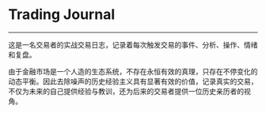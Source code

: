 # Trading Journal

---

这是一名交易者的实战交易日志，记录着每次触发交易的事件、分析、操作、情绪和复盘。

由于金融市场是一个人造的生态系统，不存在永恒有效的真理，只存在不停变化的动态平衡。因此去除噪声的历史经验主义具有显著有效的价值，记录真实的交易，不仅为未来的自己提供经验与教训，还为后来的交易者提供一位历史亲历者的视角。

